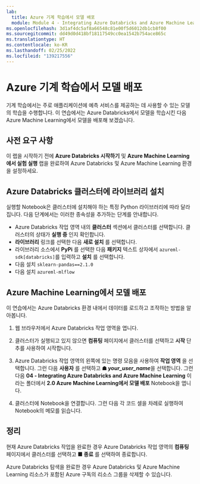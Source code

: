 ```yaml
---
lab:
  title: Azure 기계 학습에서 모델 배포
  module: Module 4 - Integrating Azure Databricks and Azure Machine Learning
ms.openlocfilehash: 3d1af4dc5af8a66548c81e00f5d6012db1cb8f00
ms.sourcegitcommit: dd49d0d418bf18117549cc0ea1542b754ace865c
ms.translationtype: HT
ms.contentlocale: ko-KR
ms.lasthandoff: 02/25/2022
ms.locfileid: "139217556"
---
```

# <a name="deploying-models-in-azure-machine-learning"></a>Azure 기계 학습에서 모델 배포

기계 학습에서는 주로 애플리케이션에 예측 서비스를 제공하는 데 사용할 수 있는 모델의 학습을 수행합니다. 이 연습에서는 Azure Databricks에서 모델을 학습시킨 다음 Azure Machine Learning에서 모델을 배포해 보겠습니다.

## <a name="prerequisites"></a>사전 요구 사항

이 랩을 시작하기 전에 **Azure Databricks 시작하기** 및 **Azure Machine Learning에서 실험 실행** 랩을 완료하여 Azure Databricks 및 Azure Machine Learning 환경을 설정하세요.

## <a name="install-libraries-on-the-azure-databricks-cluster"></a>Azure Databricks 클러스터에 라이브러리 설치

실행할 Notebook은 클러스터에 설치해야 하는 특정 Python 라이브러리에 따라 달라집니다. 다음 단계에서는 이러한 종속성을 추가하는 단계를 안내합니다.

- Azure Databricks 작업 영역 내의 **클러스터** 섹션에서 클러스터를 선택합니다. 클러스터의 상태가 **실행 중** 인지 확인합니다.
- **라이브러리** 링크를 선택한 다음 **새로 설치** 를 선택합니다.
- 라이브러리 소스에서 **PyPi** 를 선택한 다음 **패키지** 텍스트 상자에서 `azureml-sdk[databricks]`를 입력하고 **설치** 를 선택합니다.
- 다음 설치 `sklearn-pandas==2.1.0`
- 다음 설치 `azureml-mlflow`

## <a name="deploy-a-model-in-azure-machine-learning"></a>Azure Machine Learning에서 모델 배포

이 연습에서는 Azure Databricks 환경 내에서 데이터를 로드하고 조작하는 방법을 알아봅니다.

1. 웹 브라우저에서 Azure Databricks 작업 영역을 엽니다.

1. 클러스터가 실행되고 있지 않으면 **컴퓨팅** 페이지에서 클러스터를 선택하고 **시작** 단추를 사용하여 시작합니다.

1. Azure Databricks 작업 영역의 왼쪽에 있는 명령 모음을 사용하여 **작업 영역** 을 선택합니다. 그런 다음 **사용자** 를 선택하고 **&#9751; *your_user_name***을 선택합니다. 그런 다음 **04 - Integrating Azure Databricks and Azure Machine Learning** 이라는 폴더에서 **2.0 Azure Machine Learning에서 모델 배포** Notebook을 엽니다.

1. 클러스터에 Notebook을 연결합니다. 그런 다음 각 코드 셀을 차례로 실행하여 Notebook의 메모를 읽습니다.

## <a name="clean-up"></a>정리

현재 Azure Databricks 작업을 완료한 경우 Azure Databricks 작업 영역의 **컴퓨팅** 페이지에서 클러스터를 선택하고 **&#9632; 종료** 를 선택하여 종료합니다.

Azure Databricks 탐색을 완료한 경우 Azure Databricks 및 Azure Machine Learning 리소스가 포함된 Azure 구독의 리소스 그룹을 삭제할 수 있습니다.
